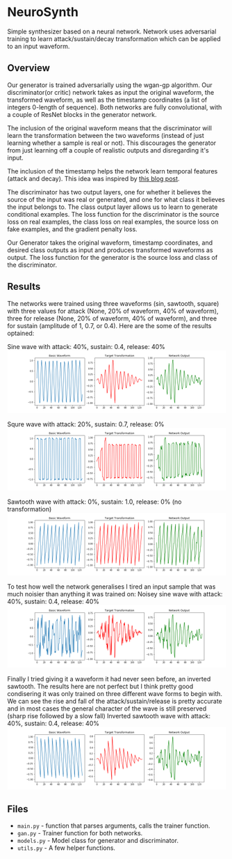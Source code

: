 # NeuroSynth
Simple synthesizer based on a neural network. Network uses adversarial training to learn attack/sustain/decay transformation which can be applied to an input waveform. 

## Overview
Our generator is trained adversarially using the wgan-gp algorithm. Our discriminator(or critic) network takes as input the original waveform, the transformed waveform, as well as the timestamp coordinates (a list of integers 0-length of sequence). Both networks are fully convolutional, with a couple of ResNet blocks in the generator network.

The inclusion of the original waveform means that the discriminator will learn the transformation between the two waveforms (instead of just learning whether a sample is real or not). This discourages the generator from just learning off a couple of realistic outputs and disregarding it's input. 

The inclusion of the timestamp helps the network learn temporal features (attack and decay). This idea was inspired by [this blog post](https://eng.uber.com/coordconv/).

The discriminator has two output layers, one for whether it believes the source of the input was real or generated, and one for what class it believes the input belongs to. The class output layer allows us to learn to generate conditional examples. The loss function for the discriminator is the source loss on real examples, the class loss on real examples, the source loss on fake examples, and the gradient penalty loss.

Our Generator takes the original waveform, timestamp coordinates, and desired class outputs as input and produces transformed waveforms as output. The loss function for the generator is the source loss and class of the discriminator.

## Results

The networks were trained using three waveforms (sin, sawtooth, square) with three values for attack (None, 20% of waveform, 40% of waveform), three for release (None, 20% of waveform, 40% of waveform), and three for sustain (amplitude of 1, 0.7, or 0.4). Here are the some of the results optained:

Sine wave with attack: 40%, sustain: 0.4, release: 40%
![sine wave 222](https://github.com/eoin-og/NeuroSynth/blob/master/results/sine222.png)

Squre wave with attack: 20%, sustain: 0.7, release: 0%
![square wave 110](https://github.com/eoin-og/NeuroSynth/blob/master/results/square110.png)

Sawtooth wave with attack: 0%, sustain: 1.0, release: 0% (no transformation)
![saw wave 000](https://github.com/eoin-og/NeuroSynth/blob/master/results/saw000.png)

To test how well the network generalises I tired an input sample that was much noisier than anything it was trained on:
Noisey sine wave with attack: 40%, sustain: 0.4, release: 40%
![noisey sin 222](https://github.com/eoin-og/NeuroSynth/blob/master/results/noisey_sine.png)

Finally I tried giving it a waveform it had never seen before, an inverted sawtooth. The results here are not perfect but I think pretty good condisering it was only trained on three different wave forms to begin with. We can see the rise and fall of the attack/sustain/release is pretty accurate and in most cases the general character of the wave is still preserved (sharp rise followed by a slow fall)
Inverted sawtooth wave with attack: 40%, sustain: 0.4, release: 40%
![inv saw wave 222](https://github.com/eoin-og/NeuroSynth/blob/master/results/invsaw222.png)

## Files
* `main.py` - function that parses arguments, calls the trainer function.
* `gan.py` - Trainer function for both networks.
* `models.py` - Model class for generator and discriminator.
* `utils.py` - A few helper functions.
